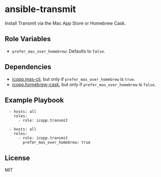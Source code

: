 # ansible-transmit

Install Transmit via the Mac App Store or Homebrew Cask.

## Role Variables

* `prefer_mas_over_homebrew`: Defaults to `false`.

## Dependencies

* [icopp.mas-cli](https://github.com/icopp/ansible-mas-cli), but only if `prefer_mas_over_homebrew` is `true`.
* [icopp.homebrew-cask](https://github.com/icopp/ansible-homebrew-cask), but only if `prefer_mas_over_homebrew` is `false`.

## Example Playbook

```
  - hosts: all
    roles:
      - role: icopp.transmit
```

```
  - hosts: all
    roles:
      - role: icopp.transmit
        prefer_mas_over_homebrew: true
```

## License

MIT

